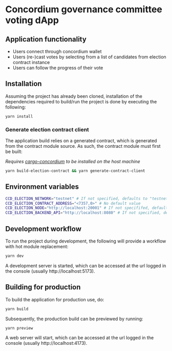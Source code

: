 # Concordium governance committee voting dApp

## Application functionality

-   Users connect through concordium wallet
-   Users (re-)cast votes by selecting from a list of candidates from election contract instance
-   Users can follow the progress of their vote

## Installation

Assuming the project has already been cloned, installation of the dependencies required to build/run the project is done
by executing the following:

```bash
yarn install
```

### Generate election contract client

The application build relies on a generated contract, which is generated from the contract module source. As such, the
contract module must first be built:

_Requires [cargo-concordium](https://developer.concordium.software/en/mainnet/smart-contracts/guides/setup-tools.html#setup-tools) to be installed on the host machine_

```bash
yarn build-election-contract && yarn generate-contract-client
```

## Environment variables

```bash
CCD_ELECTION_NETWORK="testnet" # If not specified, defaults to "testnet"
CCD_ELECTION_CONTRACT_ADDRESS="<7357,0>" # No default value
CCD_ELECTION_NODE="http://localhost:20001" # If not specififed, default to "http://localhost:20001"
CCD_ELECTION_BACKEND_API="http://localhost:8080" # If not specified, defaults to "http://localhost:8080"
```

## Development workflow

To run the project during development, the following will provide a workflow with hot module replacement:

```bash
yarn dev
```

A development server is started, which can be accessed at the url logged in the console (usually http://localhost:5173).

## Building for production

To build the application for production use, do:

```bash
yarn build
```

Subsequently, the production build can be previewed by running:

```bash
yarn preview
```

A web server will start, which can be accessed at the url logged in the console (usually http://localhost:4173).
